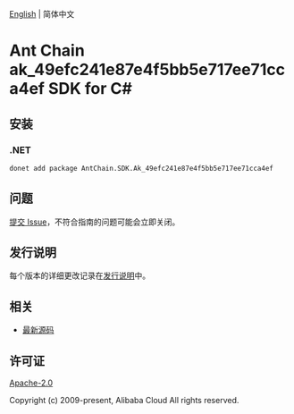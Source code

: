 [English](README.md) | 简体中文

# Ant Chain ak_49efc241e87e4f5bb5e717ee71cca4ef SDK for C#

## 安装

### .NET

```bash
donet add package AntChain.SDK.Ak_49efc241e87e4f5bb5e717ee71cca4ef
```

## 问题

[提交 Issue](https://github.com/alipay/antchain-openapi-prod-sdk/issues/new)，不符合指南的问题可能会立即关闭。

## 发行说明

每个版本的详细更改记录在[发行说明](./ChangeLog.txt)中。

## 相关

* [最新源码](https://github.com/antchain-openapi-prod-sdk)

## 许可证

[Apache-2.0](http://www.apache.org/licenses/LICENSE-2.0)

Copyright (c) 2009-present, Alibaba Cloud All rights reserved.
